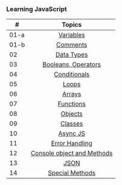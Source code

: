 ### Learning JavaScript

| #     |                                                                       Topics                                                                        |
| ----- | :-------------------------------------------------------------------------------------------------------------------------------------------------: |
| 01-a  |                                            [Variables](./variables.md)                                                                              |
| 01-b  |                                            [Comments](./comments.md)                                                                                |
| 02    |                                            [Data Types](./data-type.md)                                                                             |
| 03    |                                            [Booleans, Operators](./operators.md)                                                                    |
| 04    |                                            [Conditionals](./Conditionals.md)                                                                        |
| 05    |                                            [Loops](./Loops.md)                                                                                      |  
| 06    |                                            [Arrays](./arrays.md)                                                                                    |
| 07    |                                            [Functions](./functions.md)                                                                              |
| 08    |                                            [Objects](./objects.md)                                                                                  |
| 09    |                                            [Classes](./classes.md)                                                                                  |
| 10    |                                            [Async JS](./asyncjs.md)                                                                                 |
| 11    |                                            [Error Handling](./error-handling.md)                                                                    |
| 12    |                                            [Console object and Methods](./console.md)                                                               |
| 13    |                                            [JSON](./Json.md)                                                                                        |  
| 14    |                                            [Special Methods](./specialMethods.md)                                                                   |
